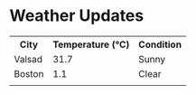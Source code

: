 # Weather Updates

<!-- WEATHER-UPDATE-START -->
<table><tr><th>City</th><th>Temperature (°C)</th><th>Condition</th></tr><tr><td>Valsad</td><td>31.7</td><td>Sunny</td></tr><tr><td>Boston</td><td>1.1</td><td>Clear</td></tr><tr><td></td><td></td><td></td></tr></table>
<!-- WEATHER-UPDATE-END -->
